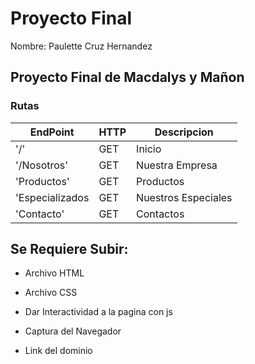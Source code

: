 # Proyecto Final

Nombre: Paulette Cruz Hernandez

## Proyecto Final de Macdalys y Mañon

### Rutas

| EndPoint | HTTP | Descripcion
| --- | --- | --- |
| '/' | GET | Inicio |
| '/Nosotros' | GET | Nuestra Empresa |
| 'Productos' | GET | Productos |
| 'Especializados | GET | Nuestros Especiales |
| 'Contacto' | GET | Contactos |

## Se Requiere Subir:

- Archivo HTML

- Archivo CSS

- Dar Interactividad a la pagina con js

- Captura del Navegador

- Link del dominio

